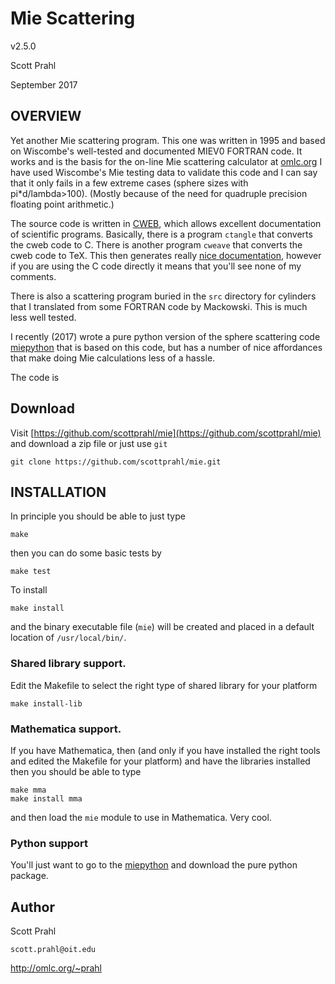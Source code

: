 # Mie Scattering

v2.5.0

Scott Prahl

September 2017

## OVERVIEW

Yet another Mie scattering program.  This one was written in 1995 and based on Wiscombe's well-tested and documented MIEV0 FORTRAN code.  It works and is the basis for the on-line Mie scattering calculator at [omlc.org](http://omlc.org/calc/mie_calc.html)
I have used Wiscombe's Mie testing data to validate this code and I can say that it only fails in a few extreme cases (sphere sizes with pi*d/lambda>100). (Mostly because of the need for quadruple precision floating point arithmetic.)

The source code is written in [CWEB](http://www-cs-faculty.stanford.edu/~knuth/cweb.html), which allows excellent documentation of scientific programs. Basically, there is a program `ctangle` that converts the cweb code to C. There is another program `cweave` that converts the cweb code to TeX. This then generates really [nice documentation](https://github.com/scottprahl/doc/mie_src.pdf), however if you are using the C code directly it means that you'll see none of my comments. 

There is also a scattering program buried in the `src` directory for cylinders that I translated from some FORTRAN code by Mackowski.  This is much less well tested.

I recently (2017) wrote a pure python version of the sphere scattering code [miepython](https://github.com/scottprahl/miepython) that is based on this code, but has a number of nice affordances that make doing Mie calculations less of a hassle.

The code is 
## Download

Visit [https://github.com/scottprahl/mie](https://github.com/scottprahl/mie) and download a zip file or just use `git`

    git clone https://github.com/scottprahl/mie.git
    

## INSTALLATION

In principle you should be able to just type

    make

then you can do some basic tests by

    make test
    
To install

    make install

and the binary executable file (`mie`) will be created and placed in a default location of
`/usr/local/bin/`.


### Shared library support.  

Edit the Makefile to select the right type of shared library for your platform

	make install-lib

### Mathematica support.  

If you have Mathematica, then (and only if you have installed the right
tools and edited the Makefile for your platform) and have the libraries installed then you should be able to type

	make mma
	make install mma

and then load the `mie` module to use in Mathematica.  Very cool.

### Python support

You'll just want to go to the [miepython](https://github.com/scottprahl/miepython) and download the pure python package.

## Author

Scott Prahl

`scott.prahl@oit.edu`

http://omlc.org/~prahl
